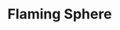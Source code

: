 ---
title: "Flaming Sphere"

spell:
  schools:
    - name:        "Evocation"
      subschools:  []
      descriptors: ["Fire"]
  classes:
    - name:  "Druid"
      abbr:  "Drd"
      level: 2
    - name:  "Sorcerer/Wizard"
      abbr:  "Sor/Wiz"
      level: 2
  components:         [V, S, M/DF]
  castingTime:        "1 standard action"
  range:              "Medium (100 ft. + 10 ft./level)"
  effect:             "5-ft.-diameter sphere"
  duration:           "1 round/level"
  savingThrow:        "Reflex negates"
  spellResistance:    "Yes"
  materialComponents: ["A bit of tallow, a pinch of brimstone, and a dusting of powdered iron."]
  description:        |
    A burning globe of fire rolls in whichever direction you point and burns those it strikes. It moves 30 feet per round. As part of this movement, it can ascend or jump up to 30 feet to strike a target. If it enters a space with a creature, it stops moving for the round and deals {% die_roll 2 6 0 %} points of fire damage to that creature, though a successful Reflex save negates that damage. A flaming sphere rolls over barriers less than 4 feet tall. It ignites flammable substances it touches and illuminates the same area as a torch would.

    The sphere moves as long as you actively direct it (a move action for you); otherwise, it merely stays at rest and burns. It can be extinguished by any means that would put out a normal fire of its size. The surface of the sphere has a spongy, yielding consistency and so does not cause damage except by its flame. It cannot push aside unwilling creatures or batter down large obstacles. A flaming sphere winks out if it exceeds the spell's range.
---